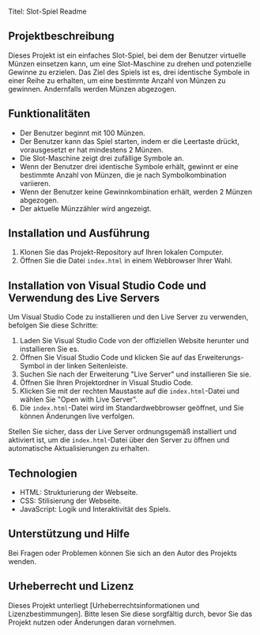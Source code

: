 Titel: Slot-Spiel Readme

## Projektbeschreibung

Dieses Projekt ist ein einfaches Slot-Spiel, bei dem der Benutzer virtuelle Münzen einsetzen kann, um eine Slot-Maschine zu drehen und potenzielle Gewinne zu erzielen. Das Ziel des Spiels ist es, drei identische Symbole in einer Reihe zu erhalten, um eine bestimmte Anzahl von Münzen zu gewinnen. Andernfalls werden Münzen abgezogen.

## Funktionalitäten

- Der Benutzer beginnt mit 100 Münzen.
- Der Benutzer kann das Spiel starten, indem er die Leertaste drückt, vorausgesetzt er hat mindestens 2 Münzen.
- Die Slot-Maschine zeigt drei zufällige Symbole an.
- Wenn der Benutzer drei identische Symbole erhält, gewinnt er eine bestimmte Anzahl von Münzen, die je nach Symbolkombination variieren.
- Wenn der Benutzer keine Gewinnkombination erhält, werden 2 Münzen abgezogen.
- Der aktuelle Münzzähler wird angezeigt.

## Installation und Ausführung

1. Klonen Sie das Projekt-Repository auf Ihren lokalen Computer.
2. Öffnen Sie die Datei `index.html` in einem Webbrowser Ihrer Wahl.

## Installation von Visual Studio Code und Verwendung des Live Servers

Um Visual Studio Code zu installieren und den Live Server zu verwenden, befolgen Sie diese Schritte:

1. Laden Sie Visual Studio Code von der offiziellen Website herunter und installieren Sie es.
2. Öffnen Sie Visual Studio Code und klicken Sie auf das Erweiterungs-Symbol in der linken Seitenleiste.
3. Suchen Sie nach der Erweiterung "Live Server" und installieren Sie sie.
4. Öffnen Sie Ihren Projektordner in Visual Studio Code.
5. Klicken Sie mit der rechten Maustaste auf die `index.html`-Datei und wählen Sie "Open with Live Server".
6. Die `index.html`-Datei wird im Standardwebbrowser geöffnet, und Sie können Änderungen live verfolgen.

Stellen Sie sicher, dass der Live Server ordnungsgemäß installiert und aktiviert ist, um die `index.html`-Datei über den Server zu öffnen und automatische Aktualisierungen zu erhalten.

## Technologien

- HTML: Strukturierung der Webseite.
- CSS: Stilisierung der Webseite.
- JavaScript: Logik und Interaktivität des Spiels.

## Unterstützung und Hilfe

Bei Fragen oder Problemen können Sie sich an den Autor des Projekts wenden.



## Urheberrecht und Lizenz

Dieses Projekt unterliegt [Urheberrechtsinformationen und Lizenzbestimmungen]. Bitte lesen Sie diese sorgfältig durch, bevor Sie das Projekt nutzen oder Änderungen daran vornehmen.